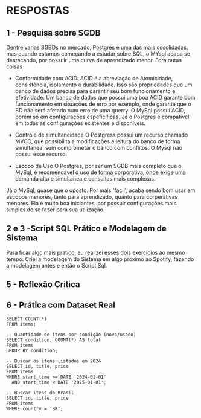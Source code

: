 # RESPOSTAS

## 1 - Pesquisa sobre SGDB

Dentre varias SGBDs no mercado, Postgres é uma das mais cosolidadas, mas quando estamos começando a estudar sobre SQL, o MYsql acaba se destacando, por possuir uma curva de aprendizado menor. Fora outas coisas
* Conformidade com ACID:
ACID é a abreviação de Atomicidade, consistência, isolamento e durabilidade. Isso são propriedades que um banco de dados precisa para garantir seu bom funcionamento e efetividade. Um banco de dados que possui uma boa ACID garante bom funcionamento em situações de erro por exemplo, onde garante que o BD não será afetado num erro de uma querry.
O MySql possui ACID, porém só em configurações espefícificas. Já o Postgres é compativel em todas as configurações existentes e disponíveis.

* Controle de simultaneidade
O Postgress possui um recurso chamado MVCC, que possibilita a modificações e leitura do banco de forma simultanea, sem comprometar o banco com conflitos. O Mysql não possui esse recurso.

* Escopo de Uso
O Postgres, por ser um SGDB mais completo que o MySql, é recomendavel o uso de forma corporativa, onde exige uma demanda alta e simultanea e consultas mais complexas.

Já o MySql, quase que o oposto. Por mais 'facil', acaba sendo bom usar em escopos menores, tanto para aprendizado, quanto para corperativas menores. Ela é muito boa iniciantes, por possuir configurações mais simples de se fazer para sua utilização.

## 2 e 3 -Script SQL Prático e Modelagem de Sistema

Para ficar algo mais pratico, eu realizei esses dois exercícios ao mesmo tempo. Criei a modelagem do Sistema em algo proximo ao Spotify, fazendo a modelagem antes e então o Script Sql.

## 5 - Reflexão Critica


## 6 - Prática com Dataset Real
```
SELECT COUNT(*)
FROM items;

-- Quantidade de itens por condição (novo/usado)
SELECT condition, COUNT(*) AS total
FROM items
GROUP BY condition;

-- Buscar os itens listados em 2024
SELECT id, title, price
FROM items
WHERE start_time >= DATE '2024-01-01'
  AND start_time < DATE '2025-01-01';

-- Buscar itens do Brasil
SELECT id, title, price
FROM items
WHERE country = 'BR';
```
